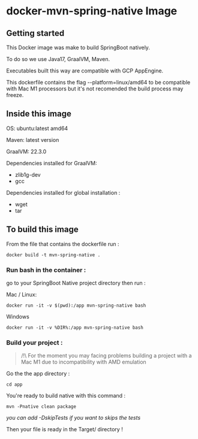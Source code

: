 # docker-mvn-spring-native Image

## Getting started

This Docker image was make to build SpringBoot natively.

To do so we use Java17, GraalVM, Maven.

Executables built this way are compatible with GCP AppEngine.

This dockerfile contains the flag --platform=linux/amd64 to be compatible with Mac M1 processors but it's not recomended the build process may freeze.

## Inside this image

OS: ubuntu:latest amd64

Maven: latest version

GraalVM: 22.3.0

Dependencies installed for GraalVM:
* zlib1g-dev
* gcc

Dependencies installed for global installation :
* wget
* tar

## To build this image

From the file that contains the dockerfile run :

````
docker build -t mvn-spring-native .
````

### Run bash in the container :

go to your SpringBoot Native project directory then run :

Mac / Linux:
```
docker run -it -v $(pwd):/app mvn-spring-native bash
```
Windows
```
docker run -it -v %DIR%:/app mvn-spring-native bash
```


### Build your project :
> /!\ For the moment you may facing problems building a project with a Mac M1 due to incompatibility with AMD emulation

Go the the app directory :

````
cd app
````

You're ready to build native with this command :
```
mvn -Pnative clean package
```

*you can add -DskipTests if you want to skips the tests*

Then your file is ready in the Target/ directory !